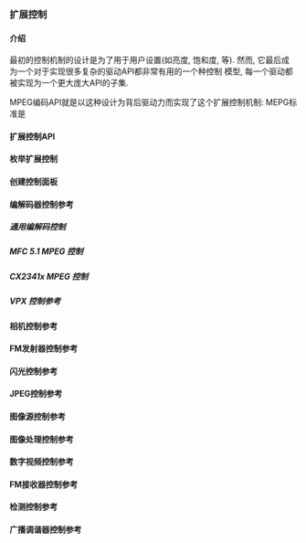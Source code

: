 ### 扩展控制

#### 介绍

最初的控制机制的设计是为了用于用户设置(如亮度, 饱和度, 等). 然而, 它最后成为一个对于实现很多复杂的驱动API都非常有用的一个种控制
模型, 每一个驱动都被实现为一个更大庞大API的子集.

MPEG编码API就是以这种设计为背后驱动力而实现了这个扩展控制机制: MEPG标准是

#### 扩展控制API

#### 枚举扩展控制

#### 创建控制面板

#### 编解码器控制参考

##### 通用编解码控制

##### MFC 5.1 MPEG 控制

##### CX2341x MPEG 控制

##### VPX 控制参考

#### 相机控制参考

#### FM发射器控制参考

#### 闪光控制参考

#### JPEG控制参考

#### 图像源控制参考

#### 图像处理控制参考

#### 数字视频控制参考

#### FM接收器控制参考

#### 检测控制参考

#### 广播调谐器控制参考
